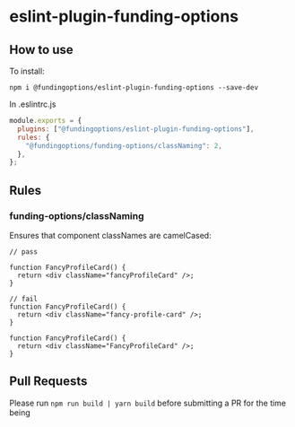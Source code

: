 # eslint-plugin-funding-options

## How to use

To install:

```
npm i @fundingoptions/eslint-plugin-funding-options --save-dev
```

In .eslintrc.js

```js
module.exports = {
  plugins: ["@fundingoptions/eslint-plugin-funding-options"],
  rules: {
    "@fundingoptions/funding-options/classNaming": 2,
  },
};
```

## Rules

### funding-options/classNaming

Ensures that component classNames are camelCased:

```tsx
// pass

function FancyProfileCard() {
  return <div className="fancyProfileCard" />;
}

// fail
function FancyProfileCard() {
  return <div className="fancy-profile-card" />;
}

function FancyProfileCard() {
  return <div className="FancyProfileCard" />;
}
```

## Pull Requests

Please run `npm run build | yarn build` before submitting a PR for the time being
